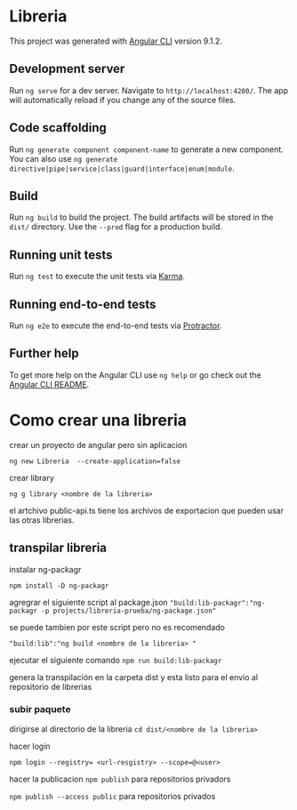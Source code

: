 # Libreria

This project was generated with [Angular CLI](https://github.com/angular/angular-cli) version 9.1.2.

## Development server

Run `ng serve` for a dev server. Navigate to `http://localhost:4200/`. The app will automatically reload if you change any of the source files.

## Code scaffolding

Run `ng generate component component-name` to generate a new component. You can also use `ng generate directive|pipe|service|class|guard|interface|enum|module`.

## Build

Run `ng build` to build the project. The build artifacts will be stored in the `dist/` directory. Use the `--prod` flag for a production build.

## Running unit tests

Run `ng test` to execute the unit tests via [Karma](https://karma-runner.github.io).

## Running end-to-end tests

Run `ng e2e` to execute the end-to-end tests via [Protractor](http://www.protractortest.org/).

## Further help

To get more help on the Angular CLI use `ng help` or go check out the [Angular CLI README](https://github.com/angular/angular-cli/blob/master/README.md).



# Como crear una libreria 

crear un proyecto de angular pero sin aplicacion 

`ng new Libreria  --create-application=false`

 crear library 

 `ng g library <nombre de la libreria>`

 el artchivo public-api.ts tiene los archivos de exportacion que pueden usar las otras librerias.

## transpilar libreria 
 
 instalar ng-packagr

`npm install -D ng-packagr`

agregrar el siguiente script al package.json 
`"build:lib-packagr":"ng-packagr -p projects/libreria-prueba/ng-package.json"`

se puede tambien por este script pero no es recomendado

 `"build:lib":"ng build <nombre de la libreria> "` 


 ejecutar el siguiente comando 
  `npm run build:lib-packagr` 

genera la transpilación en la carpeta dist y esta listo para el envio al repositorio de librerias 




### subir paquete 

dirigirse al directorio de la libreria 
`cd dist/<nombre de la libreria>`

hacer login 

`npm login --registry= <url-resgistry> --scope=@<user>`




hacer la publicacion 
`npm publish` para repositorios privadors 

`npm publish --access public` para repositorios privados

